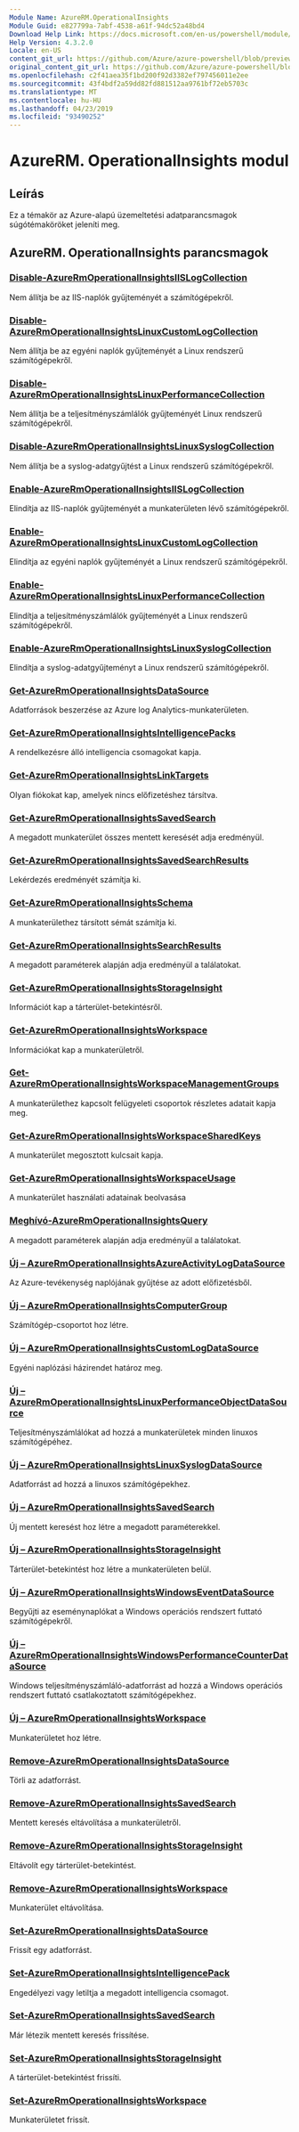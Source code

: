 ```yaml
---
Module Name: AzureRM.OperationalInsights
Module Guid: e827799a-7abf-4538-a61f-94dc52a48bd4
Download Help Link: https://docs.microsoft.com/en-us/powershell/module/azurerm.operationalinsights
Help Version: 4.3.2.0
Locale: en-US
content_git_url: https://github.com/Azure/azure-powershell/blob/preview/src/ResourceManager/OperationalInsights/Commands.OperationalInsights/help/AzureRM.OperationalInsights.md
original_content_git_url: https://github.com/Azure/azure-powershell/blob/preview/src/ResourceManager/OperationalInsights/Commands.OperationalInsights/help/AzureRM.OperationalInsights.md
ms.openlocfilehash: c2f41aea35f1bd200f92d3382ef797456011e2ee
ms.sourcegitcommit: 43f4bdf2a59dd82fd881512aa9761bf72eb5703c
ms.translationtype: MT
ms.contentlocale: hu-HU
ms.lasthandoff: 04/23/2019
ms.locfileid: "93490252"
---
```

# AzureRM. OperationalInsights modul
## Leírás
Ez a témakör az Azure-alapú üzemeltetési adatparancsmagok súgótémaköröket jeleníti meg.

## AzureRM. OperationalInsights parancsmagok
### [Disable-AzureRmOperationalInsightsIISLogCollection](Disable-AzureRmOperationalInsightsIISLogCollection.md)
Nem állítja be az IIS-naplók gyűjteményét a számítógépekről.

### [Disable-AzureRmOperationalInsightsLinuxCustomLogCollection](Disable-AzureRmOperationalInsightsLinuxCustomLogCollection.md)
Nem állítja be az egyéni naplók gyűjteményét a Linux rendszerű számítógépekről.

### [Disable-AzureRmOperationalInsightsLinuxPerformanceCollection](Disable-AzureRmOperationalInsightsLinuxPerformanceCollection.md)
Nem állítja be a teljesítményszámlálók gyűjteményét Linux rendszerű számítógépekről.

### [Disable-AzureRmOperationalInsightsLinuxSyslogCollection](Disable-AzureRmOperationalInsightsLinuxSyslogCollection.md)
Nem állítja be a syslog-adatgyűjtést a Linux rendszerű számítógépekről.

### [Enable-AzureRmOperationalInsightsIISLogCollection](Enable-AzureRmOperationalInsightsIISLogCollection.md)
Elindítja az IIS-naplók gyűjteményét a munkaterületen lévő számítógépekről.

### [Enable-AzureRmOperationalInsightsLinuxCustomLogCollection](Enable-AzureRmOperationalInsightsLinuxCustomLogCollection.md)
Elindítja az egyéni naplók gyűjteményét a Linux rendszerű számítógépekről.

### [Enable-AzureRmOperationalInsightsLinuxPerformanceCollection](Enable-AzureRmOperationalInsightsLinuxPerformanceCollection.md)
Elindítja a teljesítményszámlálók gyűjteményét a Linux rendszerű számítógépekről.

### [Enable-AzureRmOperationalInsightsLinuxSyslogCollection](Enable-AzureRmOperationalInsightsLinuxSyslogCollection.md)
Elindítja a syslog-adatgyűjteményt a Linux rendszerű számítógépekről.

### [Get-AzureRmOperationalInsightsDataSource](Get-AzureRmOperationalInsightsDataSource.md)
Adatforrások beszerzése az Azure log Analytics-munkaterületen.

### [Get-AzureRmOperationalInsightsIntelligencePacks](Get-AzureRmOperationalInsightsIntelligencePacks.md)
A rendelkezésre álló intelligencia csomagokat kapja.

### [Get-AzureRmOperationalInsightsLinkTargets](Get-AzureRmOperationalInsightsLinkTargets.md)
Olyan fiókokat kap, amelyek nincs előfizetéshez társítva.

### [Get-AzureRmOperationalInsightsSavedSearch](Get-AzureRmOperationalInsightsSavedSearch.md)
A megadott munkaterület összes mentett keresését adja eredményül.

### [Get-AzureRmOperationalInsightsSavedSearchResults](Get-AzureRmOperationalInsightsSavedSearchResults.md)
Lekérdezés eredményét számítja ki.

### [Get-AzureRmOperationalInsightsSchema](Get-AzureRmOperationalInsightsSchema.md)
A munkaterülethez társított sémát számítja ki.

### [Get-AzureRmOperationalInsightsSearchResults](Get-AzureRmOperationalInsightsSearchResults.md)
A megadott paraméterek alapján adja eredményül a találatokat.

### [Get-AzureRmOperationalInsightsStorageInsight](Get-AzureRmOperationalInsightsStorageInsight.md)
Információt kap a tárterület-betekintésről.

### [Get-AzureRmOperationalInsightsWorkspace](Get-AzureRmOperationalInsightsWorkspace.md)
Információkat kap a munkaterületről.

### [Get-AzureRmOperationalInsightsWorkspaceManagementGroups](Get-AzureRmOperationalInsightsWorkspaceManagementGroups.md)
A munkaterülethez kapcsolt felügyeleti csoportok részletes adatait kapja meg.

### [Get-AzureRmOperationalInsightsWorkspaceSharedKeys](Get-AzureRmOperationalInsightsWorkspaceSharedKeys.md)
A munkaterület megosztott kulcsait kapja.

### [Get-AzureRmOperationalInsightsWorkspaceUsage](Get-AzureRmOperationalInsightsWorkspaceUsage.md)
A munkaterület használati adatainak beolvasása

### [Meghívó-AzureRmOperationalInsightsQuery](Invoke-AzureRmOperationalInsightsQuery.md)
A megadott paraméterek alapján adja eredményül a találatokat.

### [Új – AzureRmOperationalInsightsAzureActivityLogDataSource](New-AzureRmOperationalInsightsAzureActivityLogDataSource.md)
Az Azure-tevékenység naplójának gyűjtése az adott előfizetésből.

### [Új – AzureRmOperationalInsightsComputerGroup](New-AzureRmOperationalInsightsComputerGroup.md)
Számítógép-csoportot hoz létre.

### [Új – AzureRmOperationalInsightsCustomLogDataSource](New-AzureRmOperationalInsightsCustomLogDataSource.md)
Egyéni naplózási házirendet határoz meg.

### [Új – AzureRmOperationalInsightsLinuxPerformanceObjectDataSource](New-AzureRmOperationalInsightsLinuxPerformanceObjectDataSource.md)
Teljesítményszámlálókat ad hozzá a munkaterületek minden linuxos számítógépéhez.

### [Új – AzureRmOperationalInsightsLinuxSyslogDataSource](New-AzureRmOperationalInsightsLinuxSyslogDataSource.md)
Adatforrást ad hozzá a linuxos számítógépekhez.

### [Új – AzureRmOperationalInsightsSavedSearch](New-AzureRmOperationalInsightsSavedSearch.md)
Új mentett keresést hoz létre a megadott paraméterekkel.

### [Új – AzureRmOperationalInsightsStorageInsight](New-AzureRmOperationalInsightsStorageInsight.md)
Tárterület-betekintést hoz létre a munkaterületen belül.

### [Új – AzureRmOperationalInsightsWindowsEventDataSource](New-AzureRmOperationalInsightsWindowsEventDataSource.md)
Begyűjti az eseménynaplókat a Windows operációs rendszert futtató számítógépekről.

### [Új – AzureRmOperationalInsightsWindowsPerformanceCounterDataSource](New-AzureRmOperationalInsightsWindowsPerformanceCounterDataSource.md)
Windows teljesítményszámláló-adatforrást ad hozzá a Windows operációs rendszert futtató csatlakoztatott számítógépekhez.

### [Új – AzureRmOperationalInsightsWorkspace](New-AzureRmOperationalInsightsWorkspace.md)
Munkaterületet hoz létre.

### [Remove-AzureRmOperationalInsightsDataSource](Remove-AzureRmOperationalInsightsDataSource.md)
Törli az adatforrást.

### [Remove-AzureRmOperationalInsightsSavedSearch](Remove-AzureRmOperationalInsightsSavedSearch.md)
Mentett keresés eltávolítása a munkaterületről.

### [Remove-AzureRmOperationalInsightsStorageInsight](Remove-AzureRmOperationalInsightsStorageInsight.md)
Eltávolít egy tárterület-betekintést.

### [Remove-AzureRmOperationalInsightsWorkspace](Remove-AzureRmOperationalInsightsWorkspace.md)
Munkaterület eltávolítása.

### [Set-AzureRmOperationalInsightsDataSource](Set-AzureRmOperationalInsightsDataSource.md)
Frissít egy adatforrást.

### [Set-AzureRmOperationalInsightsIntelligencePack](Set-AzureRmOperationalInsightsIntelligencePack.md)
Engedélyezi vagy letiltja a megadott intelligencia csomagot.

### [Set-AzureRmOperationalInsightsSavedSearch](Set-AzureRmOperationalInsightsSavedSearch.md)
Már létezik mentett keresés frissítése.

### [Set-AzureRmOperationalInsightsStorageInsight](Set-AzureRmOperationalInsightsStorageInsight.md)
A tárterület-betekintést frissíti.

### [Set-AzureRmOperationalInsightsWorkspace](Set-AzureRmOperationalInsightsWorkspace.md)
Munkaterületet frissít.

